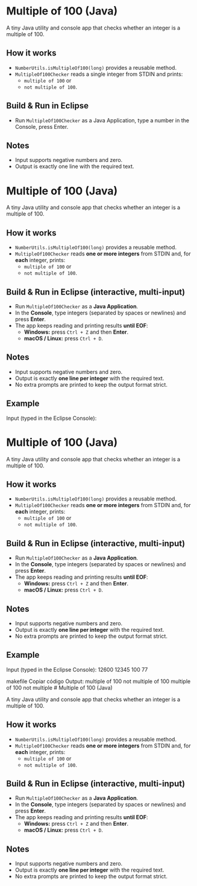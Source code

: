 # Multiple of 100 (Java)

A tiny Java utility and console app that checks whether an integer is a multiple of 100.

## How it works
- `NumberUtils.isMultipleOf100(long)` provides a reusable method.
- `MultipleOf100Checker` reads a single integer from STDIN and prints:
  - `multiple of 100` or
  - `not multiple of 100`.

## Build & Run in Eclipse
- Run `MultipleOf100Checker` as a Java Application, type a number in the Console, press Enter.

## Notes
- Input supports negative numbers and zero.
- Output is exactly one line with the required text.
# Multiple of 100 (Java)

A tiny Java utility and console app that checks whether an integer is a multiple of 100.

## How it works
- `NumberUtils.isMultipleOf100(long)` provides a reusable method.
- `MultipleOf100Checker` reads **one or more integers** from STDIN and, for **each** integer, prints:
  - `multiple of 100` or
  - `not multiple of 100`.

## Build & Run in Eclipse (interactive, multi-input)
- Run `MultipleOf100Checker` as a **Java Application**.
- In the **Console**, type integers (separated by spaces or newlines) and press **Enter**.
- The app keeps reading and printing results **until EOF**:
  - **Windows:** press `Ctrl + Z` and then **Enter**.
  - **macOS / Linux:** press `Ctrl + D`.

## Notes
- Input supports negative numbers and zero.
- Output is exactly **one line per integer** with the required text.
- No extra prompts are printed to keep the output format strict.

## Example
Input (typed in the Eclipse Console):
# Multiple of 100 (Java)

A tiny Java utility and console app that checks whether an integer is a multiple of 100.

## How it works
- `NumberUtils.isMultipleOf100(long)` provides a reusable method.
- `MultipleOf100Checker` reads **one or more integers** from STDIN and, for **each** integer, prints:
  - `multiple of 100` or
  - `not multiple of 100`.

## Build & Run in Eclipse (interactive, multi-input)
- Run `MultipleOf100Checker` as a **Java Application**.
- In the **Console**, type integers (separated by spaces or newlines) and press **Enter**.
- The app keeps reading and printing results **until EOF**:
  - **Windows:** press `Ctrl + Z` and then **Enter**.
  - **macOS / Linux:** press `Ctrl + D`.

## Notes
- Input supports negative numbers and zero.
- Output is exactly **one line per integer** with the required text.
- No extra prompts are printed to keep the output format strict.

## Example
Input (typed in the Eclipse Console):
12600
12345 100
77

makefile
Copiar código
Output:
multiple of 100
not multiple of 100
multiple of 100
not multiple # Multiple of 100 (Java)

A tiny Java utility and console app that checks whether an integer is a multiple of 100.

## How it works
- `NumberUtils.isMultipleOf100(long)` provides a reusable method.
- `MultipleOf100Checker` reads **one or more integers** from STDIN and, for **each** integer, prints:
  - `multiple of 100` or
  - `not multiple of 100`.

## Build & Run in Eclipse (interactive, multi-input)
- Run `MultipleOf100Checker` as a **Java Application**.
- In the **Console**, type integers (separated by spaces or newlines) and press **Enter**.
- The app keeps reading and printing results **until EOF**:
  - **Windows:** press `Ctrl + Z` and then **Enter**.
  - **macOS / Linux:** press `Ctrl + D`.

## Notes
- Input supports negative numbers and zero.
- Output is exactly **one line per integer** with the required text.
- No extra prompts are printed to keep the output format strict.
